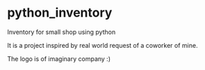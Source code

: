 # python_inventory
Inventory for small shop using python

It is a project inspired by real world request 
of a coworker of mine. 

The logo is of imaginary company :)

